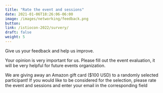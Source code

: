 ```yaml
---
title: "Rate the event and sessions"
date: 2021-01-06T18:26:06-06:00
image: /images/networking/feedback.png
button: 
link: /istiocon-2022/survery/
draft: false
weight: 5
---
```


Give us your feedback and help us improve.

Your opinion is very important for us. Please fill out the event evaluation, it will be very helpful for future events organization.

We are giving away an Amazon gift card ($100 USD) to a randomly selected participant! If you would like to be considered for the selection, please rate the event and sessions and enter your email in the corresponding field